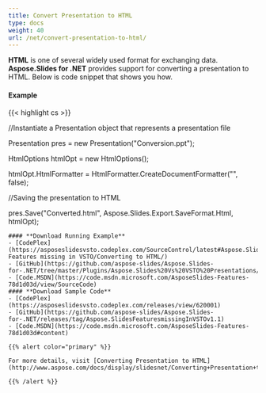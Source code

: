 ```yaml
---
title: Convert Presentation to HTML
type: docs
weight: 40
url: /net/convert-presentation-to-html/
---
```


**HTML** is one of several widely used format for exchanging data. **Aspose.Slides for .NET** provides support for converting a presentation to HTML. Below is code snippet that shows you how.
#### **Example**
{{< highlight cs >}}

 //Instantiate a Presentation object that represents a presentation file

Presentation pres = new Presentation("Conversion.ppt");

HtmlOptions htmlOpt = new HtmlOptions();

htmlOpt.HtmlFormatter = HtmlFormatter.CreateDocumentFormatter("", false);

//Saving the presentation to HTML

pres.Save("Converted.html", Aspose.Slides.Export.SaveFormat.Html, htmlOpt);

```
#### **Download Running Example**
- [CodePlex](https://asposeslidesvsto.codeplex.com/SourceControl/latest#Aspose.Slides Features missing in VSTO/Converting to HTML/)
- [GitHub](https://github.com/aspose-slides/Aspose.Slides-for-.NET/tree/master/Plugins/Aspose.Slides%20Vs%20VSTO%20Presentations/Aspose.Slides%20Features%20missing%20in%20VSTO/Converting%20to%20HTML)
- [Code.MSDN](https://code.msdn.microsoft.com/AsposeSlides-Features-78d1d03d/view/SourceCode)
#### **Download Sample Code**
- [CodePlex](https://asposeslidesvsto.codeplex.com/releases/view/620001)
- [GitHub](https://github.com/aspose-slides/Aspose.Slides-for-.NET/releases/tag/Aspose.SlidesFeaturesmissingInVSTOv1.1)
- [Code.MSDN](https://code.msdn.microsoft.com/AsposeSlides-Features-78d1d03d#content)

{{% alert color="primary" %}} 

For more details, visit [Converting Presentation to HTML](http://www.aspose.com/docs/display/slidesnet/Converting+Presentation+to+HTML).

{{% /alert %}}
